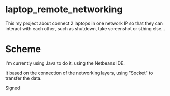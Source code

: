 # laptop_remote_networking
This my project about connect 2 laptops in one network IP so that they can interact with each other, such as shutdown, take screenshot or sthing else...

# Scheme  

I'm currently using Java to do it, using the Netbeans IDE.

It based on the connection of the networking layers, using "Socket" to transfer the data.

Signed
